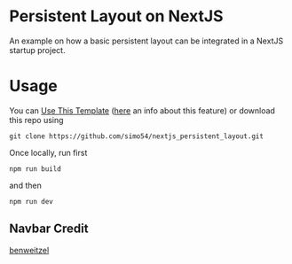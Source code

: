 # Persistent Layout on NextJS

An example on how a basic persistent layout can be integrated in a NextJS startup project.

# Usage

You can [Use This Template](https://github.com/simo54/nextjs_persistent_layout/generate) ([here](https://docs.github.com/en/github/creating-cloning-and-archiving-repositories/creating-a-repository-from-a-template#about-repository-templates) an info about this feature) or download this repo using

```
git clone https://github.com/simo54/nextjs_persistent_layout.git
```

Once locally, run first

```
npm run build
```

and then

```
npm run dev
```

## Navbar Credit

[benweitzel](https://gist.github.com/benweitzel/8621181)
